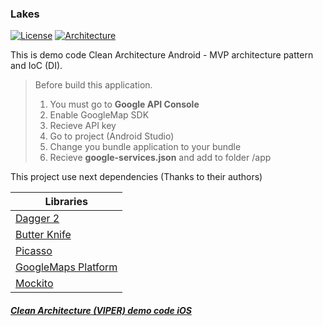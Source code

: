 ### Lakes
[![License](https://img.shields.io/github/license/DemoCodeProfile/Lakes-Android.svg)](https://github.com/DemoCodeProfile/Lakes-Android/blob/master/LICENSE)
[![Architecture](https://img.shields.io/badge/architecture-Clean%20Architecture-orange.svg)](https://github.com/DemoCodeProfile/Lakes-Android/)

This is demo code Clean Architecture Android - MVP architecture pattern and IoC (DI).

> Before build this application.
> 1. You must go to **Google API Console**
> 2. Enable GoogleMap SDK
> 3. Recieve API key
> 4. Go to project (Android Studio)
> 5. Change you bundle application to your bundle
> 6. Recieve **google-services.json** and add to folder /app

This project use next dependencies (Thanks to their authors)

| Libraries |
|--|
| [ Dagger 2 ](https://google.github.io/dagger/) |
| [ Butter Knife ](http://jakewharton.github.io/butterknife/) |
| [ Picasso ](http://square.github.io/picasso/) |
| [ GoogleMaps Platform](https://cloud.google.com/maps-platform/) |
| [ Mockito ](https://site.mockito.org/) |

##### [ Clean Architecture (VIPER) demo code iOS ](https://github.com/DemoCodeProfile/Lakes-iOS)
